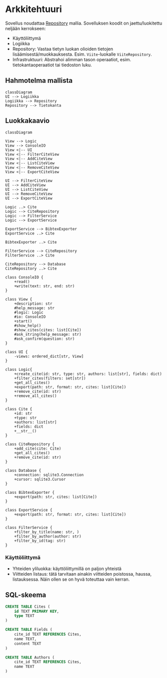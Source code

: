 # Arkkitehtuuri

Sovellus noudattaa [Repository](https://ohjelmistotekniikka-hy.github.io/python/toteutus#repository-suunnittelumalli) mallia.
Sovelluksen koodit on jaettu/luokitettu neljään kerrokseen:

- Käyttöliittymä
- Logiikka
- Repository: Vastaa tietyn luokan olioiden tietojen lisäämisestä/muokkauksesta.
  Esim. `Viite`-luokalle `ViiteRepository`.
- Infrastruktuuri: Abstrahoi alimman tason operaatiot, esim. tietokantaoperaatiot tai tiedoston luku.

## Hahmotelma mallista

```mermaid
classDiagram
UI --> Logiikka
Logiikka --> Repository
Repository --> Tietokanta
```

## Luokkakaavio

```mermaid
classDiagram

View --> Logic
View --> ConsoleIO
View <|-- UI
View <|-- FilterCiteView
View <|-- AddCiteView
View <|-- ListCiteView
View <|-- RemoveCiteView
View <|-- ExportCiteView

UI --> FilterCiteView
UI --> AddCiteView
UI --> ListCiteView
UI --> RemoveCiteView
UI --> ExportCiteView

Logic ..> Cite
Logic --> CiteRepository
Logic --> FilterService
Logic --> ExportService

ExportService --> BibtexExporter
ExportService ..> Cite

BibtexExporter ..> Cite

FilterService --> CiteRepository
FilterService ..> Cite

CiteRepository --> Database
CiteRepository ..> Cite

class ConsoleIO {
    +read()
    +write(text: str, end: str)
}

class View {
    +description: str
    #help_message: str
    #logic: Logic
    #io: ConsoleIO
    +start()
    #show_help()
    #show_cites(cites: list[Cite])
    #ask_string(help_message: str)
    #ask_confirm(question: str)
}

class UI {
    -views: ordered_dict[str, View]
}

class Logic{
    +create_cite(id: str, type: str, authors: list[str], fields: dict)
    +filter_cites(filters: set[str])
    +get_all_cites()
    +export(path: str, format: str, cites: list[Cite])
    +remove_cite(id: str)
    +remove_all_cites()
}

class Cite {
    +id: str
    +type: str
    +authors: list[str]
    +fields: dict
    +__str__()
}

class CiteRepository {
    +add_cite(cite: Cite)
    +get_all_cites()
    +remove_cite(id: str)
}

class Database {
    +connection: sqlite3.Connection
    +cursor: sqlite3.Cursor
}

class BibtexExporter {
    +export(path: str, cites: list[Cite])
}

class ExportService {
    +export(path: str, format: str, cites: list[Cite])
}

class FilterService {
    +filter_by_title(name: str, )
    +filter_by_author(author: str)
    +filter_by_id(tag: str)
}
```

### Käyttöliittymä

- Yhteiden yliluokka: käyttöliittymillä on paljon yhteistä
- Viitteiden listaus: tätä tarvitaan ainakin viitteiden poistossa, haussa, listauksessa.
  Näin ollen se on hyvä toteuttaa vain kerran.

## SQL-skeema

```SQL
CREATE TABLE Cites (
    id TEXT PRIMARY KEY,
    type TEXT
)

CREATE TABLE Fields (
    cite_id TEXT REFERENCES Cites,
    name TEXT,
    content TEXT
)

CREATE TABLE Authors (
    cite_id TEXT REFERENCES Cites,
    name TEXT
)
```
